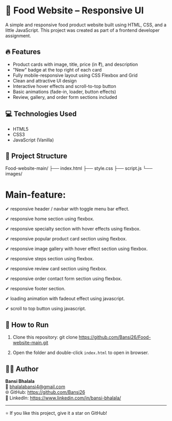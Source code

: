 # 🍔 Food Website – Responsive UI

A simple and responsive food product website built using HTML, CSS, and a little JavaScript. This project was created as part of a frontend developer assignment.

## 🔥 Features

- Product cards with image, title, price (in ₹), and description
- "New" badge at the top right of each card
- Fully mobile-responsive layout using CSS Flexbox and Grid
- Clean and attractive UI design
- Interactive hover effects and scroll-to-top button
- Basic animations (fade-in, loader, button effects)
- Review, gallery, and order form sections included

## 💻 Technologies Used

- HTML5
- CSS3
- JavaScript (Vanilla)

## 📁 Project Structure

Food-website-main/
├── index.html
├── style.css
├── script.js
└── images/

# Main-feature:

✔ responsive header / navbar with toggle menu bar effect.

✔ responsive home section using flexbox.

✔ responsive specialty section with hover effects using flexbox.

✔ responsive popular product card section using flexbox.

✔ responsive image gallery with hover effect section using flexbox.

✔ responsive steps section using flexbox.

✔ responsive review card section using flexbox.

✔ responsive order contact form section using flexbox.

✔ responsive footer section.

✔ loading animation with fadeout effect using javascript.

✔ scroll to top button using javascript.

## 🚀 How to Run

1. Clone this repository:
   git clone https://github.com/Bansi26/Food-website-main.git

2. Open the folder and double-click `index.html` to open in browser.

## 🙋‍♂️ Author

**Bansi Bhalala**  
📧 bhalalabansi4@gmail.com  
🌐 GitHub: https://github.com/Bansi26  
🔗 LinkedIn: https://www.linkedin.com/in/bansi-bhalala/

---

⭐ If you like this project, give it a star on GitHub!
